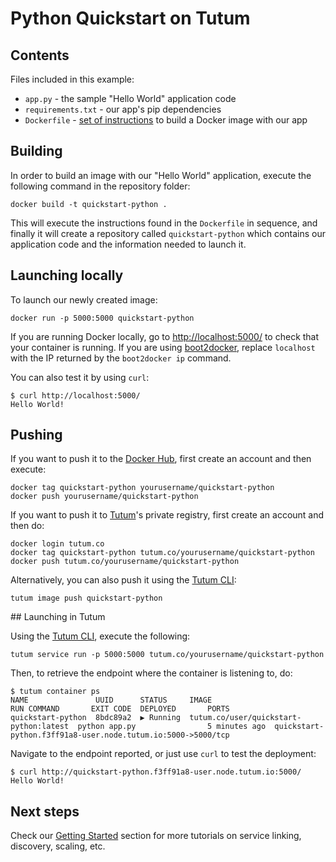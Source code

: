 Python Quickstart on Tutum
==========================


## Contents

Files included in this example:

* `app.py` - the sample "Hello World" application code
* `requirements.txt` - our app's pip dependencies
* `Dockerfile` - [set of instructions](https://docs.docker.com/reference/builder/) to build a Docker image with our app


## Building

In order to build an image with our "Hello World" application, execute the following command in the repository folder:

	docker build -t quickstart-python .
	
This will execute the instructions found in the `Dockerfile` in sequence, and finally it will create a repository called `quickstart-python` which contains our application code and the information needed to launch it.


## Launching locally

To launch our newly created image:

	docker run -p 5000:5000 quickstart-python

If you are running Docker locally, go to [http://localhost:5000/](http://localhost:5000/) to check that your container is running. If you are using [boot2docker](http://boot2docker.io), replace `localhost` with the IP returned by the `boot2docker ip` command.

You can also test it by using `curl`:

	$ curl http://localhost:5000/
	Hello World!


## Pushing

If you want to push it to the [Docker Hub](https://hub.docker.com), first create an account and then execute:

	docker tag quickstart-python yourusername/quickstart-python
	docker push yourusername/quickstart-python

If you want to push it to [Tutum](https://www.tutum.co)'s private registry, first create an account and then do:

	docker login tutum.co
	docker tag quickstart-python tutum.co/yourusername/quickstart-python
	docker push tutum.co/yourusername/quickstart-python

Alternatively, you can also push it using the [Tutum CLI](https://github.com/tutumcloud/tutum-cli):

	tutum image push quickstart-python


## Launching in Tutum

Using the [Tutum CLI](https://github.com/tutumcloud/tutum-cli), execute the following:

	tutum service run -p 5000:5000 tutum.co/yourusername/quickstart-python

Then, to retrieve the endpoint where the container is listening to, do:

	$ tutum container ps
	NAME               UUID      STATUS     IMAGE                                   RUN COMMAND       EXIT CODE  DEPLOYED       PORTS
	quickstart-python  8bdc89a2  ▶ Running  tutum.co/user/quickstart-python:latest  python app.py                5 minutes ago  quickstart-python.f3ff91a8-user.node.tutum.io:5000->5000/tcp

Navigate to the endpoint reported, or just use `curl` to test the deployment:

	$ curl http://quickstart-python.f3ff91a8-user.node.tutum.io:5000/
	Hello World!
	
	
## Next steps

Check our [Getting Started](https://support.tutum.co/support/solutions/5000042949) section for more tutorials on service linking, discovery, scaling, etc.
